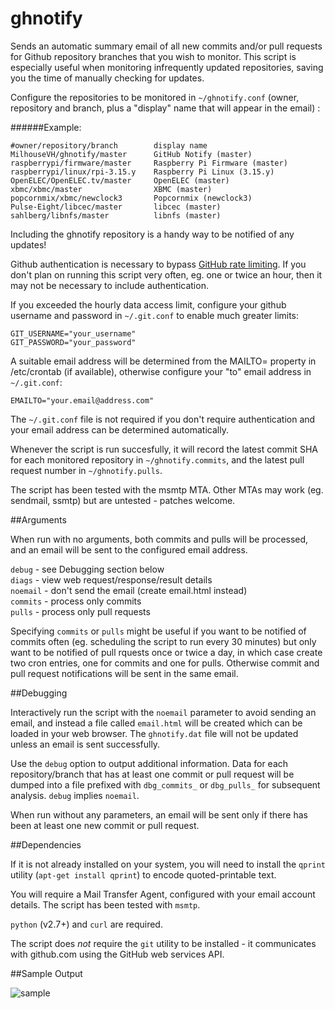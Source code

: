 ghnotify
========

Sends an automatic summary email of all new commits and/or pull requests for Github repository branches that you wish to monitor. This script is especially useful when monitoring infrequently updated repositories, saving you the time of manually checking for updates.

Configure the repositories to be monitored in `~/ghnotify.conf` (owner, repository and branch, plus a "display" name that will appear in the email) :

######Example:
```
#owner/repository/branch        display name
MilhouseVH/ghnotify/master      GitHub Notify (master)
raspberrypi/firmware/master     Raspberry Pi Firmware (master)
raspberrypi/linux/rpi-3.15.y    Raspberry Pi Linux (3.15.y)
OpenELEC/OpenELEC.tv/master     OpenELEC (master)
xbmc/xbmc/master                XBMC (master)
popcornmix/xbmc/newclock3       Popcornmix (newclock3)
Pulse-Eight/libcec/master       libcec (master)
sahlberg/libnfs/master          libnfs (master)
```

Including the ghnotify repository is a handy way to be notified of any updates!

Github authentication is necessary to bypass [GitHub rate limiting](https://developer.github.com/v3/rate_limit/). If you don't plan on running this script very often, eg. one or twice an hour, then it may not be necessary to include authentication.

If you exceeded the hourly data access limit, configure your github username and password in `~/.git.conf` to enable much greater limits:
```
GIT_USERNAME="your_username"
GIT_PASSWORD="your_password"
```

A suitable email address will be determined from the MAILTO= property in /etc/crontab (if available), otherwise configure your "to" email address in `~/.git.conf`:
```
EMAILTO="your.email@address.com"
```

The `~/.git.conf` file is not required if you don't require authentication and your email address can be determined automatically.

Whenever the script is run succesfully, it will record the latest commit SHA for each monitored repository in `~/ghnotify.commits`, and the latest pull request number in `~/ghnotify.pulls`.

The script has been tested with the msmtp MTA. Other MTAs may work (eg. sendmail, ssmtp) but are untested - patches welcome.

##Arguments

When run with no arguments, both commits and pulls will be processed, and an email will be sent to the configured email address.

`debug` - see Debugging section below  
`diags` - view web request/response/result details  
`noemail` - don't send the email (create email.html instead)  
`commits` - process only commits  
`pulls` - process only pull requests  

Specifying `commits` or `pulls` might be useful if you want to be notified of commits often (eg. scheduling the script to run every 30 minutes) but only want to be notified of pull rquests once or twice a day, in which case create two cron entries, one for commits and one for pulls. Otherwise commit and pull request notifications will be sent in the same email.

##Debugging

Interactively run the script with the `noemail` parameter to avoid sending an email, and instead a file called `email.html` will be created which can be loaded in your web browser. The `ghnotify.dat` file will not be updated unless an email is sent successfully.

Use the `debug` option to output additional information. Data for each repository/branch that has at least one commit or pull request will be dumped into a file prefixed with `dbg_commits_` or `dbg_pulls_` for subsequent analysis. `debug` implies `noemail`.

When run without any parameters, an email will be sent only if there has been at least one new commit or pull request.

##Dependencies

If it is not already installed on your system, you will need to install the `qprint` utility (`apt-get install qprint`) to encode quoted-printable text.

You will require a Mail Transfer Agent, configured with your email account details. The script has been tested with `msmtp`.

`python` (v2.7+) and `curl` are required.

The script does *not* require the `git` utility to be installed - it communicates with github.com using the GitHub web services API.

##Sample Output

![sample](http://i225.photobucket.com/albums/dd119/MilhouseVH/ghnotify_zpsb0448750.png)
